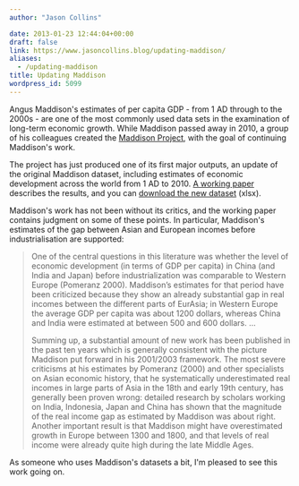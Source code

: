 ```yaml
---
author: "Jason Collins"

date: 2013-01-23 12:44:04+00:00
draft: false
link: https://www.jasoncollins.blog/updating-maddison/
aliases:
  - /updating-maddison
title: Updating Maddison
wordpress_id: 5099
---
```


Angus Maddison's estimates of per capita GDP - from 1 AD through to the 2000s - are one of the most commonly used data sets in the examination of long-term economic growth. While Maddison passed away in 2010, a group of his colleagues created the [Maddison Project](http://www.ggdc.net/maddison/maddison-project/home.htm), with the goal of continuing Maddison's work.

The project has just produced one of its first major outputs, an update of the original Maddison dataset, including estimates of economic development across the world from 1 AD to 2010. [A working paper](http://www.ggdc.net/maddison/publications/abstract.htm?id=4) describes the results, and you can [download the new dataset](https://docs.google.com/viewer?url=http%3A%2F%2Fwww.ggdc.net%2Fmaddison%2Fpublications%2Fpdf%2Fmaddisonprojectdatabasefirstupdate.xlsx) (xlsx).

Maddison's work has not been without its critics, and the working paper contains judgment on some of these points. In particular, Maddison's estimates of the gap between Asian and European incomes before industrialisation are supported:


<blockquote>One of the central questions in this literature was whether the level of economic development (in terms of GDP per capita) in China (and India and Japan) before industrialization was comparable to Western Europe (Pomeranz 2000). Maddison’s estimates for that period have been criticized because they show an already substantial gap in real incomes between the different parts of EurAsia; in Western Europe the average GDP per capita was about 1200 dollars, whereas China and India were estimated at between 500 and 600 dollars. ...

Summing up, a substantial amount of new work has been published in the past ten years which is generally consistent with the picture Maddison put forward in his 2001/2003 framework. The most severe criticisms at his estimates by Pomeranz (2000) and other specialists on Asian economic history, that he systematically underestimated real incomes in large parts of Asia in the 18th and early 19th century, has generally been proven wrong: detailed research by scholars working on India, Indonesia, Japan and China has shown that the magnitude of the real income gap as estimated by Maddison was about right. Another important result is that Maddison might have overestimated growth in Europe between 1300 and 1800, and that levels of real income were already quite high during the late Middle Ages.</blockquote>


As someone who uses Maddison's datasets a bit, I'm pleased to see this work going on.
